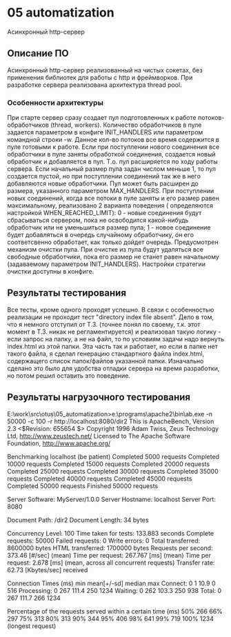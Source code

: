 ﻿# 05 automatization
Асинхронный http-сервер

## Описание ПО
Асинхронный http-сервер реализованный на чистых сокетах, без применения библиотек для работы с http и фреймворков.
При разработке сервера реализована архитектура thread pool.

### Особенности архитектуры
При старте сервер сразу создает пул подготовленных к работе потоков-обработчиков (thread, workers).
Количество обработчиков в пуле задается параметром в конфиге INIT_HANDLERS или параметром командной строки -w.
Данное кол-во потоков все время содержится в пуле готовыми к работе.
Если при поступлении нового соединения все обработчики в пуле заняты обработкой соединения, создается новый обработчик и добавляется в пул.
Т.о. пул расширяется по ходу работы сервера. Если начальный размер пула задан числом меньше 1, то пул создается пустой, но при
поступлении соединений так же в него добавляются новые обработчики. Пул может быть расширен до размера, указанного параметром MAX_HANDLERS.
При поступлении новых соединений, когда все потоки в пуле заняты и его размер равен максимальному, реализовано 2 варианта поведения (
определяются настройкой WHEN_REACHED_LIMIT): 0 - новые соединения будут сбрасываться сервером, пока не освободится какой-нибудь обработчик
или не уменьшиться размер пула; 1 - новое соединение будет добавляться в очередь случайному обработчику, он его соответсвенно обработает,
как только дойдет очередь.
Предусмотрен механизм очистки пула. При очистке из пула будут удаляться все свободные обработчики, пока его размер не станет равен начальному
(задаваемому параметром INIT_HANDLERS). Настройки стратегии очистки доступны в конфиге.

## Результаты тестирования
Все тесты, кроме одного проходят успешно.
В связи с особенностью реализации не проходит тест "directory index file absent".
Дело в том, что я немного отступил от Т.З. (точнее понял по своему, т.к. этот момент в Т.З. никак не регламентируется) и реализовал такую логику -
если запрос на папку, а не на файл, то по условиям задачи надо вернуть index.html из этой папки. Эта часть так и работает, но если в папке нет такого
файла, я сделал генерацию стандартного файла index.html, содержащего список папок/файлов указанной папки. Изначально сделано это было для удобства
отладки сервера на время разработки, но потом решил оставить это поведение.

## Результаты нагрузочного тестирования
E:\work\src\otus\05_automatization>e:\programs\apache2\bin\ab.exe -n 50000 -c 100 -r http://localhost:8080/dir2
This is ApacheBench, Version 2.3 <$Revision: 655654 $>
Copyright 1996 Adam Twiss, Zeus Technology Ltd, http://www.zeustech.net/
Licensed to The Apache Software Foundation, http://www.apache.org/

Benchmarking localhost (be patient)
Completed 5000 requests
Completed 10000 requests
Completed 15000 requests
Completed 20000 requests
Completed 25000 requests
Completed 30000 requests
Completed 35000 requests
Completed 40000 requests
Completed 45000 requests
Completed 50000 requests
Finished 50000 requests


Server Software:        MyServer/1.0.0
Server Hostname:        localhost
Server Port:            8080

Document Path:          /dir2
Document Length:        34 bytes

Concurrency Level:      100
Time taken for tests:   133.883 seconds
Complete requests:      50000
Failed requests:        0
Write errors:           0
Total transferred:      8600000 bytes
HTML transferred:       1700000 bytes
Requests per second:    373.46 [#/sec] (mean)
Time per request:       267.767 [ms] (mean)
Time per request:       2.678 [ms] (mean, across all concurrent requests)
Transfer rate:          62.73 [Kbytes/sec] received

Connection Times (ms)
              min  mean[+/-sd] median   max
Connect:        0    1  10.9      0     516
Processing:     0  267 111.4    250    1234
Waiting:        0  262 103.3    250     938
Total:          0  267 111.7    266    1234

Percentage of the requests served within a certain time (ms)
  50%    266
  66%    297
  75%    313
  80%    313
  90%    344
  95%    406
  98%    641
  99%    719
 100%   1234 (longest request)
